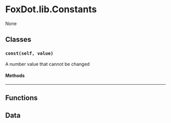 # FoxDot.lib.Constants

None

## Classes

### `const(self, value)`

A number value that cannot be changed 

#### Methods

---

## Functions

## Data

